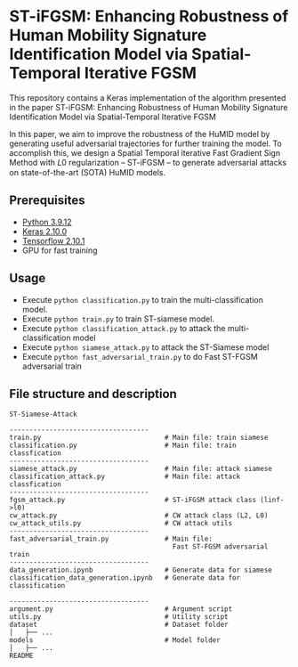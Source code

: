 # ST-iFGSM: Enhancing Robustness of Human Mobility Signature Identification Model via Spatial-Temporal Iterative FGSM

This repository contains a Keras implementation of the algorithm presented in the paper ST-iFGSM: Enhancing Robustness of Human Mobility Signature Identification Model via Spatial-Temporal Iterative FGSM

In this paper, we aim to improve the robustness of the HuMID model by generating useful adversarial trajectories for further training the model. To accomplish this, we design a Spatial Temporal iterative Fast Gradient Sign Method with 𝐿0 regularization – ST-iFGSM – to generate adversarial attacks on state-of-the-art (SOTA) HuMID models. 


## Prerequisites
- [Python 3.9.12](https://www.continuum.io/downloads)
- [Keras 2.10.0](https://keras.io/)
- [Tensorflow 2.10.1](https://www.tensorflow.org/)
- GPU for fast training


## Usage
- Execute ```python classification.py``` to train the multi-classification model.
- Execute ```python train.py``` to train ST-siamese model.
- Execute ```python classification_attack.py``` to attack the multi-classification model
- Execute ```python siamese_attack.py``` to attack the ST-Siamese model
- Execute ```python fast_adversarial_train.py``` to do Fast ST-FGSM adversarial train


## File structure and description
```
ST-Siamese-Attack

-----------------------------------
train.py                               # Main file: train siamese
classification.py                      # Main file: train classfication
-----------------------------------
siamese_attack.py                      # Main file: attack siamese
classification_attack.py               # Main file: attack classfication
-----------------------------------
fgsm_attack.py                         # ST-iFGSM attack class (linf->l0)
cw_attack.py                           # CW attack class (L2, L0)
cw_attack_utils.py                     # CW attack utils
-----------------------------------
fast_adversarial_train.py              # Main file:
                                         Fast ST-FGSM adversarial train
-----------------------------------
data_generation.ipynb                  # Generate data for siamese
classification_data_generation.ipynb   # Generate data for classification

-----------------------------------
argument.py                            # Argument script
utils.py                               # Utility script
dataset                                # Dataset folder
│   ├── ...
models                                 # Model folder
│   ├── ...
README
```
